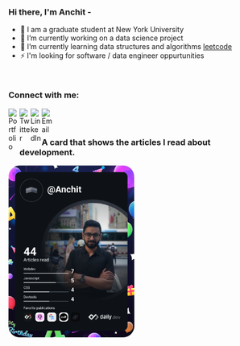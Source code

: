 ### Hi there, I'm Anchit - 
<!--aka [codeSTACKr][website] 👋 
-->

- 💬 I am a graduate student at New York University
- 🔭 I’m currently working on a data science project
- 🌱 I’m currently learning data structures and algorithms [leetcode][leetcode]
- ⚡  I'm looking for software / data engineer oppurtunities 

<br />

### Connect with me:

[<img align="left" alt="Portfolio" width="22px" src="https://cdn.icon-icons.com/icons2/1103/PNG/512/portfolio_78923.png" />][portfolio]
[<img align="left" alt="Twitter" width="22px" src="https://cdn.jsdelivr.net/npm/simple-icons@v3/icons/twitter.svg" />][twitter]
[<img align="left" alt="LinkedIn" width="22px" src="https://cdn.jsdelivr.net/npm/simple-icons@v3/icons/linkedin.svg" />][linkedin]
[<img align="left" alt="Email" width="22px" src="https://cdn.icon-icons.com/icons2/656/PNG/512/mail_email_message_electronic_online_web_icon-icons.com_59986.png" />][mailto]

<br />

<br/>

### A card that shows the articles I read about development.

<a href="https://app.daily.dev/DailyDevTips"><img src="https://github.com/AnchitCap/AnchitCap/blob/main/devcard.svg" width="250" alt="Anchit Srivastava's Dev Card"/></a>


[portfolio]: https://rebrand.ly/anchit-portfolio
[twitter]: https://twitter.com/Anchit1202
[linkedin]: https://www.linkedin.com/in/anchit-srivastava
[mailto]: mailto:anchit.cap@gmail.com
[leetcode]: https://leetcode.com/AnchitCap/


<!--
**AnchitCap/AnchitCap** is a ✨ _special_ ✨ repository because its `README.md` (this file) appears on your GitHub profile.

Here are some ideas to get you started:

- 🔭 I’m currently working on ...
- 🌱 I’m currently learning ...
- 👯 I’m looking to collaborate on ...
- 🤔 I’m looking for help with ...
- 💬 Ask me about ...
- 📫 How to reach me: ...
- 😄 Pronouns: ...
- ⚡ Fun fact: ...
-->
